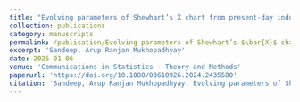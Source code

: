 ```yaml
---
title: "Evolving parameters of Shewhart’s X̄ chart from present-day industrial engineering perspective"
collection: publications
category: manuscripts
permalink: /publication/Evolving parameters of Shewhart’s $\bar{X}$ chart from present-day industrial engineering perspective/
excerpt: 'Sandeep, Arup Ranjan Mukhopadhyay'
date: 2025-01-06
venue: 'Communications in Statistics - Theory and Methods'
paperurl: 'https://doi.org/10.1080/03610926.2024.2435580'
citation: 'Sandeep, Arup Ranjan Mukhopadhyay. Evolving parameters of Shewhart’s X̄ chart from present-day industrial engineering perspective. Communications in Statistics - Theory and Methods, 2025'
---
```

